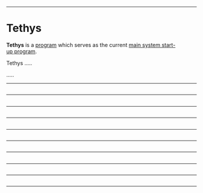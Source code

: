 -----------------------------------------------------------------------------------------------
# Tethys

__Tethys__ is a [program](../programs/programs.md) which serves as the
current [main system start-up program](../programs/startshut.md). 

Tethys .....
 
.....
 





-----------------------------------------------------------------------------------------------
##




-----------------------------------------------------------------------------------------------
##




-----------------------------------------------------------------------------------------------
##




-----------------------------------------------------------------------------------------------
##




-----------------------------------------------------------------------------------------------
##




-----------------------------------------------------------------------------------------------
##




-----------------------------------------------------------------------------------------------
##




-----------------------------------------------------------------------------------------------
##




-----------------------------------------------------------------------------------------------
##




-----------------------------------------------------------------------------------------------
##






